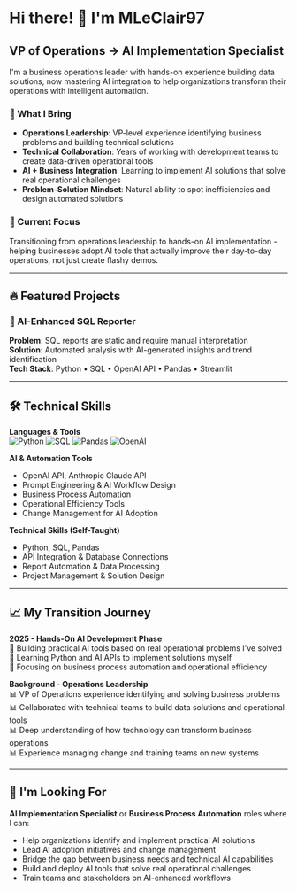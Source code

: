 # Hi there! 👋 I'm MLeClair97

## VP of Operations → AI Implementation Specialist

I'm a business operations leader with hands-on experience building data solutions, now mastering AI integration to help organizations transform their operations with intelligent automation.

### 🎯 What I Bring
- **Operations Leadership**: VP-level experience identifying business problems and building technical solutions
- **Technical Collaboration**: Years of working with development teams to create data-driven operational tools
- **AI + Business Integration**: Learning to implement AI solutions that solve real operational challenges
- **Problem-Solution Mindset**: Natural ability to spot inefficiencies and design automated solutions

### 🚀 Current Focus
Transitioning from operations leadership to hands-on AI implementation - helping businesses adopt AI tools that actually improve their day-to-day operations, not just create flashy demos.

---

## 🔥 Featured Projects

### 🤖 AI-Enhanced SQL Reporter
**Problem**: SQL reports are static and require manual interpretation  
**Solution**: Automated analysis with AI-generated insights and trend identification  
**Tech Stack**: Python • SQL • OpenAI API • Pandas • Streamlit 

---

## 🛠️ Technical Skills

**Languages & Tools**  
![Python](https://img.shields.io/badge/-Python-3776AB?style=flat-square&logo=python&logoColor=white)
![SQL](https://img.shields.io/badge/-SQL-336791?style=flat-square&logo=postgresql&logoColor=white)
![Pandas](https://img.shields.io/badge/-Pandas-150458?style=flat-square&logo=pandas&logoColor=white)
![OpenAI](https://img.shields.io/badge/-OpenAI%20API-412991?style=flat-square&logo=openai&logoColor=white)

**AI & Automation Tools**
- OpenAI API, Anthropic Claude API
- Prompt Engineering & AI Workflow Design
- Business Process Automation
- Operational Efficiency Tools
- Change Management for AI Adoption

**Technical Skills (Self-Taught)**
- Python, SQL, Pandas
- API Integration & Database Connections
- Report Automation & Data Processing
- Project Management & Solution Design

---

## 📈 My Transition Journey

**2025 - Hands-On AI Development Phase**  
🎯 Building practical AI tools based on real operational problems I've solved  
🎯 Learning Python and AI APIs to implement solutions myself  
🎯 Focusing on business process automation and operational efficiency  

**Background - Operations Leadership**  
📊 VP of Operations experience identifying and solving business problems  
📊 Collaborated with technical teams to build data solutions and operational tools  
📊 Deep understanding of how technology can transform business operations  
📊 Experience managing change and training teams on new systems  

---

## 🎯 I'm Looking For

**AI Implementation Specialist** or **Business Process Automation** roles where I can:
- Help organizations identify and implement practical AI solutions
- Lead AI adoption initiatives and change management  
- Bridge the gap between business needs and technical AI capabilities
- Build and deploy AI tools that solve real operational challenges
- Train teams and stakeholders on AI-enhanced workflows
